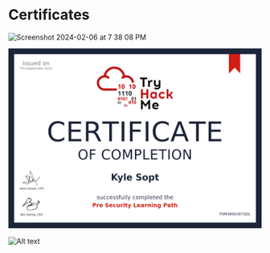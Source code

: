 # Certificates

<img width="1800" alt="Screenshot 2024-02-06 at 7 38 08 PM" src="https://github.com/KS9O/Certificates/assets/132106064/40bf982a-e025-494a-96ef-5057e3fab139">


![Alt text](<assets/THM Certificate.png>)

![Alt text](<[user-attachments/files/19948887/Blue.Team.Level.1.BTL1.-Certification.pdf](https://github.com/user-attachments/files/19948898/Blue.Team.Level.1.BTL1.-Certification.pdf)>)
